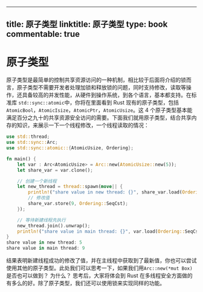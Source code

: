
---
title: 原子类型
linktitle: 原子类型
type: book
commentable: true
---

# 原子类型

原子类型是最简单的控制共享资源访问的一种机制，相比较于后面将介绍的锁而言，原子类型不需要开发者处理加锁和释放锁的问题，同时支持修改，读取等操作，还具备较高的并发性能，从硬件到操作系统，到各个语言，基本都支持。在标准库 `std::sync::atomic`中，你将在里面看到 Rust 现有的原子类型，包括 `AtomicBool`，`AtomicIsize`，`AtomicPtr`，`AtomicUsize`。这 4 个原子类型基本能满足百分之九十的共享资源安全访问的需要。下面我们就用原子类型，结合共享内存的知识，来展示一下一个线程修改，一个线程读取的情况：

```rs
use std::thread;
use std::sync::Arc;
use std::sync::atomic::{AtomicUsize, Ordering};

fn main() {
    let var : Arc<AtomicUsize> = Arc::new(AtomicUsize::new(5));
    let share_var = var.clone();

    // 创建一个新线程
    let new_thread = thread::spawn(move|| {
        println!("share value in new thread: {}", share_var.load(Ordering::SeqCst));
        // 修改值
        share_var.store(9, Ordering::SeqCst);
    });

    // 等待新建线程先执行
    new_thread.join().unwrap();
    println!("share value in main thread: {}", var.load(Ordering::SeqCst));
}
share value in new thread: 5
share value in main thread: 9
```

结果表明新建线程成功的修改了值，并在主线程中获取到了最新值，你也可以尝试使用其他的原子类型。此处我们可以思考一下，如果我们用`Arc::new(*mut Box)`是否也可以做到？ 为什么？ 思考后，大家将体会到 Rust 在多线程安全方面做的有多么的好。除了原子类型，我们还可以使用锁来实现同样的功能。

    